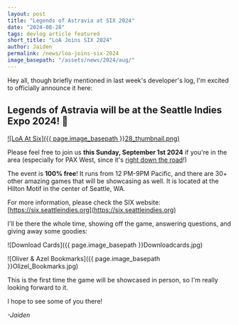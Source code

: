 ```yaml
---
layout: post
title: "Legends of Astravia at SIX 2024"
date: "2024-08-28"
tags: devlog article featured
short_title: "LoA Joins SIX 2024"
author: Jaiden
permalink: /news/loa-joins-six-2024
image_basepath: "/assets/news/2024/aug/"
---
```


Hey all, though briefly mentioned in last week's developer's log, I'm excited to officially announce it here:

Legends of Astravia will be at the Seattle Indies Expo 2024! :tada:
---

[![LoA At Six]({{ page.image_basepath }}28_thumbnail.png)](https://six.seattleindies.org)

Please feel free to join us **this Sunday, September 1st 2024** if you're in the area (especially for PAX West, since it's [right down the road](https://goo.gl/maps/dnNpc4EPNYo)!)

The event is **100% free**! It runs from 12 PM-9PM Pacific, and there are 30+ other amazing games that will be showcasing as well. It is located at the Hilton Motif in the center of Seattle, WA. 

For more information, please check the SIX website: [https://six.seattleindies.org](https://six.seattleindies.org)

I'll be there the whole time, showing off the game, answering questions, and giving away some goodies:

![Download Cards]({{ page.image_basepath }}Downloadcards.jpg)

![Oliver & Azel Bookmarks]({{ page.image_basepath }}Olizel_Bookmarks.jpg)

This is the first time the game will be showcased in person, so I'm really looking forward to it. 

I hope to see some of you there!

*-Jaiden*



